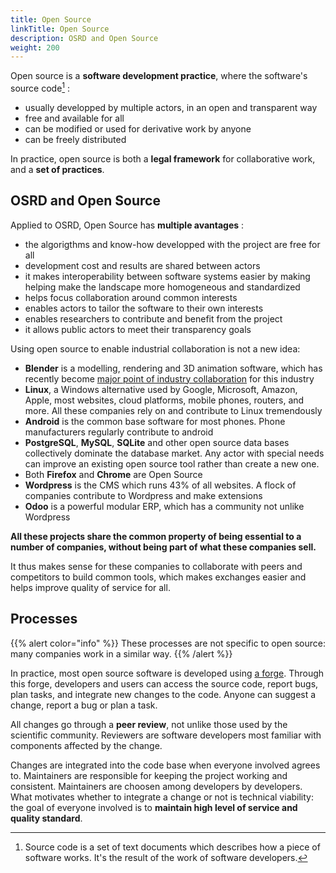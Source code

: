 ```yaml
---
title: Open Source
linkTitle: Open Source
description: OSRD and Open Source
weight: 200
---
```


Open source is a **software development practice**, where the software's source code[^source-code] :
 - usually developped by multiple actors, in an open and transparent way
 - free and available for all
 - can be modified or used for derivative work by anyone
 - can be freely distributed

In practice, open source is both a **legal framework** for collaborative work, and a **set of practices**.

[^source-code]: Source code is a set of text documents which describes how a piece of software works. It's the result of the work of software developers.

## OSRD and Open Source

Applied to OSRD, Open Source has **multiple avantages** :
 - the algorigthms and know-how developped with the project are free for all
 - development cost and results are shared between actors
 - it makes interoperability between software systems easier by making helping make the landscape more homogeneous and standardized
 - helps focus collaboration around common interests
 - enables actors to tailor the software to their own interests
 - enables researchers to contribute and benefit from the project
 - it allows public actors to meet their transparency goals

Using open source to enable industrial collaboration is not a new idea:
 - **Blender** is a modelling, rendering and 3D animation software, which has recently become [major point of industry collaboration](https://fund.blender.org/) for this industry
 - **Linux**, a Windows alternative used by Google, Microsoft, Amazon, Apple, most websites, cloud platforms, mobile phones, routers, and more. All these companies rely on and contribute to Linux tremendously
 - **Android** is the common base software for most phones. Phone manufacturers regularly contribute to android
 - **PostgreSQL**, **MySQL**, **SQLite** and other open source data bases collectively dominate the database market. Any actor with special needs can improve an existing open source tool rather than create a new one.
 - Both **Firefox** and **Chrome** are Open Source
 - **Wordpress** is the CMS which runs 43% of all websites. A flock of companies contribute to Wordpress and make extensions
 - **Odoo** is a powerful modular ERP, which has a community not unlike Wordpress

**All these projects share the common property of being essential to a number of companies, without being part of what these companies sell.**

It thus makes sense for these companies to collaborate with peers and competitors to build common tools, which makes exchanges easier and helps improve quality of service for all.

## Processes

{{% alert color="info" %}}
These processes are not specific to open source: many companies work in a similar way.
{{% /alert %}}


In practice, most open source software is developed using [a forge](https://github.com/DGEXSolutions/osrd). Through this forge, developers and users can access the source code, report bugs, plan tasks, and integrate new changes to the code.
Anyone can suggest a change, report a bug or plan a task.

All changes go through a **peer review**, not unlike those used by the scientific community.
Reviewers are software developers most familiar with components affected by the change.

Changes are integrated into the code base when everyone involved agrees to.
Maintainers are responsible for keeping the project working and consistent. Maintainers are choosen among developers by developers.
What motivates whether to integrate a change or not is technical viability: the goal of everyone involved is to **maintain high level of service and quality standard**.
